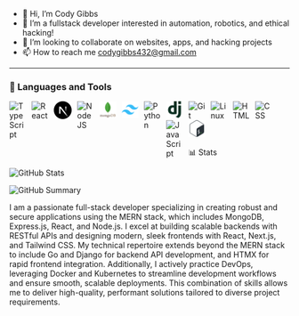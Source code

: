 - 👋 Hi, I’m Cody Gibbs
- 👀 I’m a fullstack developer interested in automation, robotics, and ethical hacking!
- 💞️ I’m looking to collaborate on websites, apps, and hacking projects
- 📫 How to reach me codygibbs432@gmail.com

<!---
gibbyDev/gibbyDev is a ✨ special ✨ repository because its `README.md` (this file) appears on your GitHub profile.
You can click the Preview link to take a look at your changes.
--->

---

### 🧰 Languages and Tools


<img align="left" alt="TypeScript" width="30px" style="padding-right:10px;" src="https://cdn.jsdelivr.net/gh/devicons/devicon/icons/typescript/typescript-plain.svg" />
<img align="left" alt="React" width="30px" style="padding-right:10px;" src="https://cdn.jsdelivr.net/gh/devicons/devicon/icons/react/react-original.svg" />
<img align="left" alt="Nextjs" width="32px" style="padding-right:10px;" src="https://github.com/devicons/devicon/blob/v2.16.0/icons/nextjs/nextjs-original.svg" />
<img align="left" alt="NodeJS" width="30px" style="padding-right:10px;" src="https://cdn.jsdelivr.net/gh/devicons/devicon/icons/nodejs/nodejs-original.svg" />
<img align="left" alt="MongoDB" width="30px" style="padding-right:10px;" src="https://github.com/devicons/devicon/blob/v2.16.0/icons/mongodb/mongodb-original-wordmark.svg" />
<img align="left" alt="Tailwindcss" width="30px" style="padding-right:10px;" src="https://github.com/devicons/devicon/blob/v2.16.0/icons/tailwindcss/tailwindcss-original.svg" />
<img align="left" alt="Python" width="30px" style="padding-right:10px;" src="https://cdn.jsdelivr.net/gh/devicons/devicon/icons/python/python-plain.svg" />
<img align="left" alt="Django" width="30px" style="padding-right:10px;" src="https://github.com/devicons/devicon/blob/v2.16.0/icons/django/django-plain.svg" />
<img align="left" alt="Git" width="30px" style="padding-right:10px;" src="https://cdn.jsdelivr.net/gh/devicons/devicon/icons/git/git-original.svg" />
<img align="left" alt="Linux" width="30px" style="padding-right:10px;" src="https://cdn.jsdelivr.net/gh/devicons/devicon/icons/linux/linux-original.svg" />
<img align="left" alt="HTML" width="30px" style="padding-right:10px;" src="https://cdn.jsdelivr.net/gh/devicons/devicon/icons/html5/html5-plain.svg" />
<img align="left" alt="CSS" width="30px" style="padding-right:10px;" src="https://cdn.jsdelivr.net/gh/devicons/devicon/icons/css3/css3-plain.svg" />
<img align="left" alt="JavaScript" width="30px" style="padding-right:10px;" src="https://cdn.jsdelivr.net/gh/devicons/devicon/icons/javascript/javascript-plain.svg" />
<img align="left" alt="Bash" width="30px" style="padding-right:10px;" src="https://github.com/devicons/devicon/blob/v2.16.0/icons/bash/bash-original.svg" />
<br />

<br />
<br />
<br />

📊 Stats

![GitHub Stats](http://github-profile-summary-cards.vercel.app/api/cards/stats?username=gibbyDev&theme=tokyonight)  
<!--[![GitHub Streak](https://github-readme-streak-stats.herokuapp.com?user=gibbyDev&theme=tokyonight&hide_border=true&date_format=j%20M%5B%20Y%5D&card_width=480)](https://git.io/streak-stats) -->
![GitHub Summary](http://github-profile-summary-cards.vercel.app/api/cards/profile-details?username=gibbyDev&theme=tokyonight)

<p>I am a passionate full-stack developer specializing in creating robust and secure applications using the MERN stack, which includes MongoDB, Express.js, React, and Node.js. I excel at building scalable backends with RESTful APIs and designing modern, sleek frontends with React, Next.js, and Tailwind CSS. My technical repertoire extends beyond the MERN stack to include Go and Django for backend API development, and HTMX for rapid frontend integration. Additionally, I actively practice DevOps, leveraging Docker and Kubernetes to streamline development workflows and ensure smooth, scalable deployments. This combination of skills allows me to deliver high-quality, performant solutions tailored to diverse project requirements.</p>

#





